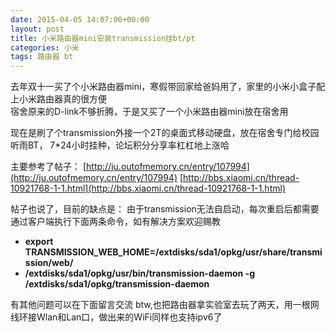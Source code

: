 ```yaml
---
date: 2015-04-05 14:07:00+00:00
layout: post
title: 小米路由器mini安装transmission挂bt/pt
categories: 小米
tags: 路由器 bt
---
```

 去年双十一买了个小米路由器mini，寒假带回家给爸妈用了，家里的小米小盒子配上小米路由器真的很方便	
 宿舍原来的D-link不够折腾，于是又买了一个小米路由器mini放在宿舍用
	
 现在是刷了个transmission外接一个2T的桌面式移动硬盘，放在宿舍专门给校园听雨BT，
 7*24小时挂种，论坛积分分享率杠杠地上涨哈

 主要参考了帖子：
 [http://ju.outofmemory.cn/entry/107994](http://ju.outofmemory.cn/entry/107994)
 [http://bbs.xiaomi.cn/thread-10921768-1-1.html](http://bbs.xiaomi.cn/thread-10921768-1-1.html)
	
 帖子也说了，目前的缺点是：
 由于transmission无法自启动，每次重启后都需要通过客户端执行下面两条命令，如有解决方案欢迎赐教
	
* **export TRANSMISSION_WEB_HOME=/extdisks/sda1/opkg/usr/share/transmission/web/**
* **/extdisks/sda1/opkg/usr/bin/transmission-daemon -g /extdisks/sda1/opkg/transmission-daemon**

 有其他问题可以在下面留言交流
 btw,也把路由器拿实验室去玩了两天，用一根网线环接Wlan和Lan口，做出来的WiFi同样也支持ipv6了
   
   <script>
window.tctipConfig = {
        staticPrefix:   "http://static.tctip.com",
        buttonImageId:  7,
        buttonTip:  "zanzhu",
        list:{
            alipay: {qrimg: "https://raw.githubusercontent.com/flyingyouth/Jekyll-Light/gh-pages/img/ali.png"},
            weixin:{qrimg: "https://raw.githubusercontent.com/flyingyouth/Jekyll-Light/gh-pages/img/wx.png"},
        }
};
</script>
<script src="http://static.tctip.com/js/tctip.min.js"></script>
   
   